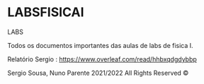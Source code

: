 # LABSFISICAI
LABS

Todos os documentos importantes das aulas de labs de fisica I.

Relatório Sergio : https://www.overleaf.com/read/hhbxqdgdybbp

Sergio Sousa, Nuno Parente 2021/2022 
All Rights Reserved ©
